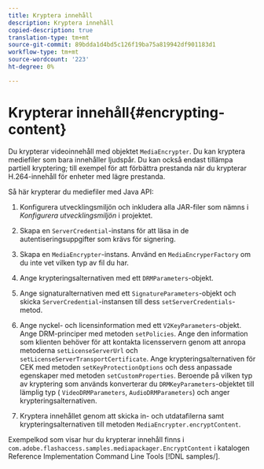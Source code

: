 ```yaml
---
title: Kryptera innehåll
description: Kryptera innehåll
copied-description: true
translation-type: tm+mt
source-git-commit: 89bdda1d4bd5c126f19ba75a819942df901183d1
workflow-type: tm+mt
source-wordcount: '223'
ht-degree: 0%

---
```



# Krypterar innehåll{#encrypting-content}

Du krypterar videoinnehåll med objektet `MediaEncrypter`. Du kan kryptera mediefiler som bara innehåller ljudspår. Du kan också endast tillämpa partiell kryptering; till exempel för att förbättra prestanda när du krypterar H.264-innehåll för enheter med lägre prestanda.

Så här krypterar du mediefiler med Java API:

1. Konfigurera utvecklingsmiljön och inkludera alla JAR-filer som nämns i *Konfigurera utvecklingsmiljön* i projektet.
1. Skapa en `ServerCredential`-instans för att läsa in de autentiseringsuppgifter som krävs för signering.
1. Skapa en `MediaEncrypter`-instans. Använd en `MediaEncryperFactory` om du inte vet vilken typ av fil du har.

1. Ange krypteringsalternativen med ett `DRMParameters`-objekt.
1. Ange signaturalternativen med ett `SignatureParameters`-objekt och skicka `ServerCredential`-instansen till dess `setServerCredentials`-metod.

1. Ange nyckel- och licensinformation med ett `V2KeyParameters`-objekt. Ange DRM-principer med metoden `setPolicies`. Ange den information som klienten behöver för att kontakta licensservern genom att anropa metoderna `setLicenseServerUrl` och `setLicenseServerTransportCertificate`. Ange krypteringsalternativen för CEK med metoden `setKeyProtectionOptions` och dess anpassade egenskaper med metoden `setCustomProperties`. Beroende på vilken typ av kryptering som används konverterar du `DRMKeyParameters`-objektet till lämplig typ ( `VideoDRMParameters`, `AudioDRMParameters`) och anger krypteringsalternativen.

1. Kryptera innehållet genom att skicka in- och utdatafilerna samt krypteringsalternativen till metoden `MediaEncrypter.encryptContent`.

Exempelkod som visar hur du krypterar innehåll finns i `com.adobe.flashaccess.samples.mediapackager.EncryptContent` i katalogen Reference Implementation Command Line Tools [!DNL samples/].
